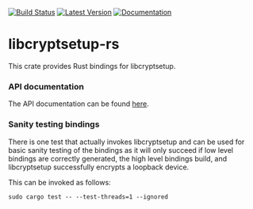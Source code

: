 [![Build Status](https://travis-ci.org/stratis-storage/libcryptsetup-rs.svg?branch=master)](https://travis-ci.org/stratis-storage/libcryptsetup-rs)
[![Latest Version](https://img.shields.io/crates/v/libcryptsetup-rs.svg)](https://crates.io/crates/libcryptsetup-rs)
[![Documentation](https://docs.rs/libcryptsetup-rs/badge.svg)](https://stratis-storage.github.io/libcryptsetup-rs/doc/libcryptsetup_rs/index.html)

# libcryptsetup-rs

This crate provides Rust bindings for libcryptsetup.

### API documentation

The API documentation can be found [here](https://stratis-storage.github.io/libcryptsetup-rs/doc/libcryptsetup_rs/index.html).

### Sanity testing bindings

There is one test that actually invokes libcryptsetup and can be used for basic sanity
testing of the bindings as it will only succeed if low level bindings are correctly generated,
the high level bindings build, and libcryptsetup successfully encrypts a loopback device.

This can be invoked as follows:

```
sudo cargo test -- --test-threads=1 --ignored
```
